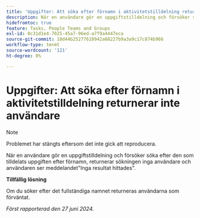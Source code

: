 ```yaml
---
title: 'Uppgifter: Att söka efter förnamn i aktivitetstilldelning returnerar inte användare'
description: När en användare gör en uppgiftstilldelning och försöker söka efter den som tilldelats uppgiften efter förnamn, returnerar sökningen inga användare och användaren ser meddelandet Inga resultat hittades. Det finns en lösning.
hidefromtoc: true
feature: Tasks, People Teams and Groups
exl-id: 0c31d1e4-7025-45a7-96ed-a7f9a4447eca
source-git-commit: 18d44b25277610942a68227b9a3a9c17c874b966
workflow-type: tm+mt
source-wordcount: '121'
ht-degree: 0%

---
```


# Uppgifter: Att söka efter förnamn i aktivitetstilldelning returnerar inte användare

>[!NOTE]
>
>Problemet har stängts eftersom det inte gick att reproducera.

När en användare gör en uppgiftstilldelning och försöker söka efter den som tilldelats uppgiften efter förnamn, returnerar sökningen inga användare och användaren ser meddelandet&quot;Inga resultat hittades&quot;.

**Tillfällig lösning**

Om du söker efter det fullständiga namnet returneras användarna som förväntat.

_Först rapporterad den 27 juni 2024._
